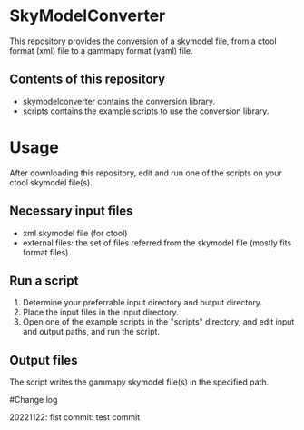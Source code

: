 # SkyModelConverter
This repository provides the conversion of a skymodel file, from a ctool format (xml) file to a gammapy format (yaml) file.

## Contents of this repository
- skymodelconverter
  contains the conversion library.
- scripts
  contains the example scripts to use the conversion library.

# Usage
After downloading this repository, edit and run one of the scripts on your ctool skymodel file(s). 

## Necessary input files
- xml skymodel file (for ctool) 
- external files: the set of files referred from the skymodel file (mostly fits format files)

## Run a script
1. Determine your preferrable input directory and output directory.
2. Place the input files in the input directory. 
3. Open one of the example scripts in the "scripts" directory, and edit input and output paths, and run the script.

## Output files
The script writes the gammapy skymodel file(s) in the specified path.




#Change log

20221122: fist commit: test commit 
